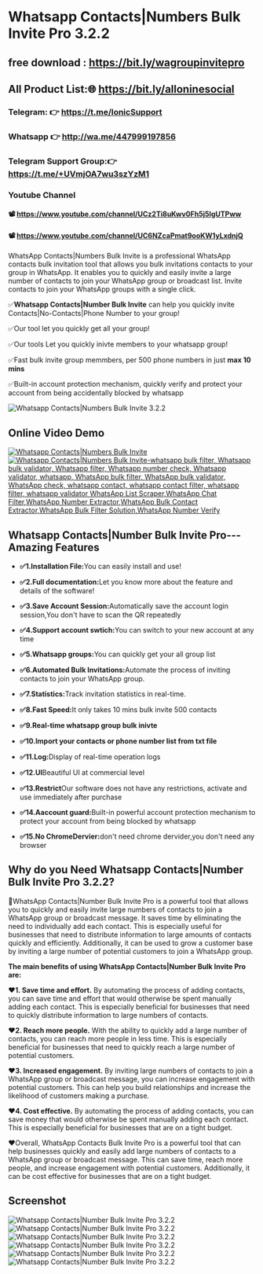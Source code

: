 # Whatsapp Contacts|Numbers Bulk Invite Pro 3.2.2

## free download : https://bit.ly/wagroupinvitepro
## All Product List:🌐 https://bit.ly/alloninesocial
### Telegram: 👉 https://t.me/IonicSupport   
### Whatsapp  👉 http://wa.me/447999197856
### Telegram Support Group:👉 https://t.me/+UVmjOA7wu3szYzM1

### Youtube Channel 
#### 📽 https://www.youtube.com/channel/UCz2Ti8uKwv0Fh5j5IgUTPww
#### 📽 https://www.youtube.com/channel/UC6NZcaPmat9ooKW1yLxdnjQ
<p>WhatsApp Contacts|Numbers Bulk Invite is a professional WhatsApp contacts bulk invitation tool that allows 
you bulk invitations contacts to your group in WhatsApp. It enables you to quickly and easily invite a large number of 
contacts to join your WhatsApp group or broadcast list. Invite contacts to join your WhatsApp groups
 with a single click.</p>
<p>✅<strong>Whatsapp Contacts|Number Bulk Invite</strong> can help you quickly invite Contacts|No-Contacts|Phone Number to your group!</p>
<p>✅Our tool let you quickly get all your group!</p>
<p>✅Our tools Let you quickly inivte members to your whatsapp group!</p>
<p>✅Fast bulk invite group memmbers, per 500 phone numbers in just <strong>max 10 mins</strong></p>
<p>✅Built-in account protection mechanism, quickly verify and protect your account from being accidentally blocked by whatsapp</p>


 
<img src="https://i.ibb.co/T0t1c66/des.png" alt="Whatsapp Contacts|Numbers Bulk Invite 3.2.2" />
<h2><strong>Online Video Demo</strong></h2>
  <a href="https://youtu.be/pbHJ6LUSzaM" target="_blank">
     <img src="https://i.ibb.co/xzxBQWw/ytbdemo.png" alt=" Whatsapp Contacts|Numbers Bulk Invite" />
  </a>
  <a href="https://youtu.be/pbHJ6LUSzaM" target="_blank">
       <img src="https://i.ibb.co/S0yZv2r/watchbtn.jpg" alt="Whatsapp Contacts|Numbers Bulk Invite-whatsapp bulk filter, Whatsapp bulk validator, Whatsapp filter, Whatsapp number check, Whatsapp validator, whatsapp, WhatsApp bulk filter, WhatsApp bulk validator, WhatsApp check, whatsapp contact, whatsapp contact filter, whatsapp filter, whatsapp validator WhatsApp List Scraper,WhatsApp Chat Filter,WhatsApp Number Extractor,WhatsApp Bulk Contact Extractor,WhatsApp Bulk Filter Solution,WhatsApp Number Verify" />
  </a>
 
<h2><strong>Whatsapp Contacts|Number Bulk Invite Pro--- Amazing Features</strong></h2>
<ul><li><p><strong>✅1.Installation File:</strong>You can easily install and use!</p></li>
	   <li><p><strong>✅2.Full documentation:</strong>Let you know more about the feature and details of the software!</p></li>
	   <li><p><strong>✅3.Save Account Session:</strong>Automatically save the account login session,You don't have to scan the QR repeatedly</p></li>
	   <li><p><strong>✅4.Support account swtich:</strong>You can switch to your new account at any time</p></li>
	   <li><p><strong>✅5.Whatsapp groups:</strong>You can quickly get your all group list</p></li>
	   <li><p><strong>✅6.Automated Bulk Invitations:</strong>Automate the process of inviting contacts to join your WhatsApp group.</p></li>
	   <li><p><strong>✅7.Statistics:</strong>Track invitation statistics in real-time.</p></li>
	   <li><p><strong>✅8.Fast Speed:</strong>It only takes 10 mins bulk invite 500 contacts</p></li>
       <li><p><strong>✅9.Real-time whatsapp group bulk inivte</strong></p></li>
	   <li><p><strong>✅10.Import your contacts or phone number list from txt file </strong></p></li>
	   <li><p><strong>✅11.Log:</strong>Display of real-time operation logs</p></li>
	   <li><p><strong>✅12.UI</strong>Beautiful UI at commercial level</p></li>
	   <li><p><strong>✅13.Restrict</strong>Our software does not have any restrictions, activate and use immediately after purchase</p></li>
	   <li><p><strong>✅14.Aaccount guard:</strong>Built-in powerful account protection mechanism to protect your account from being blocked by whatsapp</p></li>
	   <li><p><strong>✅15.No ChromeDervier:</strong>don't need chrome dervider,you don't need any browser</p></li>
</ul>

<h2><strong>Why do you Need Whatsapp Contacts|Number Bulk Invite Pro 3.2.2?</strong></h2>
<p>🔸WhatsApp Contacts|Number  Bulk Invite Pro is a powerful tool that allows you to quickly and easily invite large numbers of
 contacts to join a WhatsApp group or broadcast message. It saves time by eliminating the need to individually add each contact.
 This is especially useful for businesses that need to distribute information to large amounts of contacts quickly and efficiently. 
 Additionally, it can be used to grow a customer base by inviting a large number of potential customers to join a WhatsApp group.</p>
<p><strong>The main benefits of using WhatsApp Contacts|Number  Bulk Invite Pro are:</strong></p>
<p><strong>❤️1. Save time and effort.</strong> By automating the process of adding contacts, you can save time and effort that would otherwise be 
spent manually adding each contact. This is especially beneficial for businesses that need to quickly distribute information to
 large numbers of contacts.</p>
<p><strong>❤️2. Reach more people.</strong> With the ability to quickly add a large number of contacts, you can reach more people in less time. 
This is especially beneficial for businesses that need to quickly reach a large number of potential customers.</p>
<p><strong>❤️3. Increased engagement.</strong> By inviting large numbers of contacts to join a WhatsApp group or broadcast message, 
you can increase engagement with potential customers. This can help you build relationships and increase the likelihood
 of customers making a purchase.</p>
<p><strong>❤️4. Cost effective.</strong> By automating the process of adding contacts, you can save money that would otherwise be spent manually adding each contact. 
This is especially beneficial for businesses that are on a tight budget.</p>
<p>❤️Overall, WhatsApp Contacts Bulk Invite Pro is a powerful tool that can help businesses quickly and easily add large
 numbers of contacts to a WhatsApp group or broadcast message. This can save time, reach more people, and increase 
 engagement with potential customers. Additionally, it can be cost effective for businesses that are on a tight budget.</p>
 

<h2><strong>Screenshot</strong></h2>
<img src="https://i.ibb.co/NVh0B3k/01.png" alt="Whatsapp Contacts|Number Bulk Invite Pro 3.2.2" />
<img src="https://i.ibb.co/h9hCtdS/02.png" alt="Whatsapp Contacts|Number Bulk Invite Pro 3.2.2" />
<img src="https://i.ibb.co/Q9bSmmW/03.png" alt="Whatsapp Contacts|Number Bulk Invite Pro 3.2.2" />
<img src="https://i.ibb.co/zbQVytz/04.png" alt="Whatsapp Contacts|Number Bulk Invite Pro 3.2.2" />
<img src="https://i.ibb.co/K975qjr/05.png" alt="Whatsapp Contacts|Number Bulk Invite Pro 3.2.2" />
<img src="https://i.ibb.co/cvjDgyg/06.png" alt="Whatsapp Contacts|Number Bulk Invite Pro 3.2.2" />



 
 
